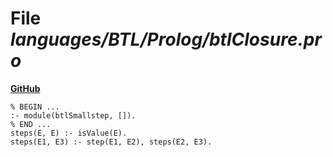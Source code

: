# File _languages/BTL/Prolog/btlClosure.pro_
**[GitHub](https://github.com/softlang/yas/blob/master/languages/BTL/Prolog/btlClosure.pro)**
```
% BEGIN ...
:- module(btlSmallstep, []).
% END ...
steps(E, E) :- isValue(E).
steps(E1, E3) :- step(E1, E2), steps(E2, E3).
```
